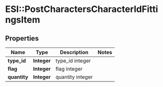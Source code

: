 # ESI::PostCharactersCharacterIdFittingsItem

## Properties
Name | Type | Description | Notes
------------ | ------------- | ------------- | -------------
**type_id** | **Integer** | type_id integer | 
**flag** | **Integer** | flag integer | 
**quantity** | **Integer** | quantity integer | 


